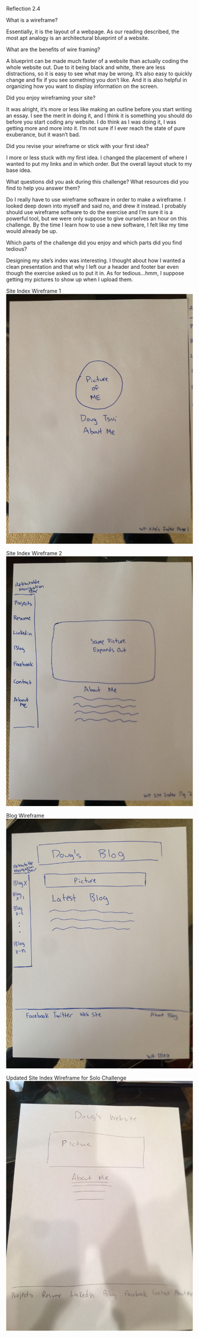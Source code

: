 Reflection 2.4

What is a wireframe?

Essentially, it is the layout of a webpage. As our reading described, the most apt analogy is an architectural blueprint of a website. 

What are the benefits of wire framing?

A blueprint can be made much faster of a website than actually coding the whole website out. Due to it being black and white, there are less distractions, so it is easy to see what may be wrong. It’s also easy to quickly change and fix if you see something you don’t like. And it is also helpful in organizing how you want to display information on the screen.

Did you enjoy wireframing your site?

It was alright, it’s more or less like making an outline before you start writing an essay. I see the merit in doing it, and I think it is something you should do before you start coding any website. I do think as I was doing it, I was getting more and more into it. I’m not sure if I ever reach the state of pure exuberance, but it wasn’t bad.

Did you revise your wireframe or stick with your first idea?

I more or less stuck with my first idea. I changed the placement of where I wanted to put my links and in which order. But the overall layout stuck to my base idea. 

What questions did you ask during this challenge? What resources did you find to help you answer them?

Do I really have to use wireframe software in order to make a wireframe. I looked deep down into myself and said no, and drew it instead. I probably should use wireframe software to do the exercise and I’m sure it is a powerful tool, but we were only suppose to give ourselves an hour on this challenge. By the time I learn how to use a new software, I felt like my time would already be up.

Which parts of the challenge did you enjoy and which parts did you find tedious?

Designing my site’s index was interesting. I thought about how I wanted a clean presentation and that why I left our a header and footer bar even though the exercise asked us to put it in. As for tedious…hmm, I suppose getting my pictures to show up when I upload them.

Site Index Wireframe 1
![Site Index 1](/week-2/imgs/wireframe-index1.JPG)

Site Index Wireframe 2
![Site Index 2](/week-2/imgs/wireframe-index2.JPG)

Blog Wireframe
![Blog Wireframe](/week-2/imgs/wireframe-blog-index.JPG)

Updated Site Index Wireframe for Solo Challenge
![Site Index Update](/week-2/imgs/wireframe-index3.JPG)